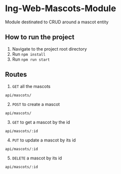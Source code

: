 # Ing-Web-Mascots-Module

Module destinated to CRUD around a mascot entity

## How to run the project

1. Navigate to the project root directory
2. Run `npm install`
3. Run `npm run start`

## Routes

1. `GET` all the mascots
```
api/mascots/
```

2. `POST` to create a mascot
```
api/mascots/
```

3. `GET` to get a mascot by the id
```
api/mascots/:id
```

4. `PUT` to update a mascot by its id
```
api/mascots/:id
```

5. `DELETE` a mascot by its id
```
api/mascots/:id
```
